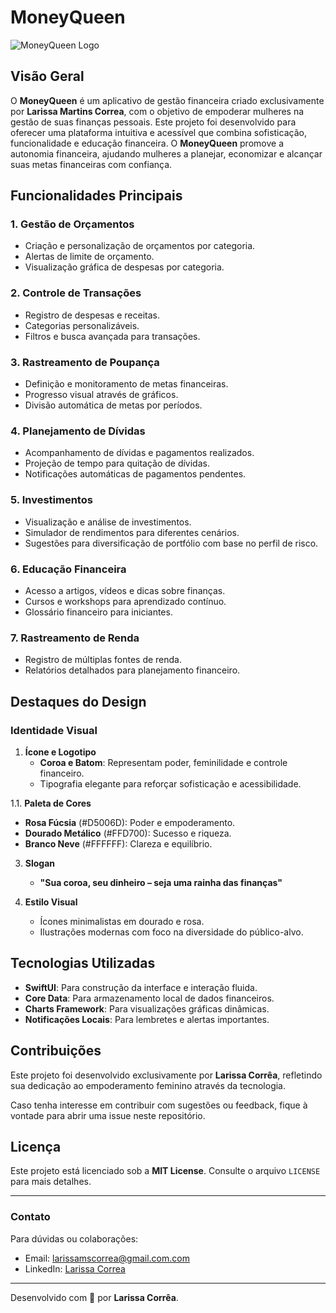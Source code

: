 # MoneyQueen

![MoneyQueen Logo](https://example.com/logo.png)

## **Visão Geral**

O **MoneyQueen** é um aplicativo de gestão financeira criado exclusivamente por **Larissa Martins Correa**, com o objetivo de empoderar mulheres na gestão de suas finanças pessoais. Este projeto foi desenvolvido para oferecer uma plataforma intuitiva e acessível que combina sofisticação, funcionalidade e educação financeira. O **MoneyQueen** promove a autonomia financeira, ajudando mulheres a planejar, economizar e alcançar suas metas financeiras com confiança.

## **Funcionalidades Principais**

### 1. **Gestão de Orçamentos**
- Criação e personalização de orçamentos por categoria.
- Alertas de limite de orçamento.
- Visualização gráfica de despesas por categoria.

### 2. **Controle de Transações**
- Registro de despesas e receitas.
- Categorias personalizáveis.
- Filtros e busca avançada para transações.

### 3. **Rastreamento de Poupança**
- Definição e monitoramento de metas financeiras.
- Progresso visual através de gráficos.
- Divisão automática de metas por períodos.

### 4. **Planejamento de Dívidas**
- Acompanhamento de dívidas e pagamentos realizados.
- Projeção de tempo para quitação de dívidas.
- Notificações automáticas de pagamentos pendentes.

### 5. **Investimentos**
- Visualização e análise de investimentos.
- Simulador de rendimentos para diferentes cenários.
- Sugestões para diversificação de portfólio com base no perfil de risco.

### 6. **Educação Financeira**
- Acesso a artigos, vídeos e dicas sobre finanças.
- Cursos e workshops para aprendizado contínuo.
- Glossário financeiro para iniciantes.

### 7. **Rastreamento de Renda**
- Registro de múltiplas fontes de renda.
- Relatórios detalhados para planejamento financeiro.

## **Destaques do Design**

### **Identidade Visual**

1. **Ícone e Logotipo**
   - **Coroa e Batom**: Representam poder, feminilidade e controle financeiro.
   - Tipografia elegante para reforçar sofisticação e acessibilidade.

1.1. **Paleta de Cores**
   - **Rosa Fúcsia** (#D5006D): Poder e empoderamento.
   - **Dourado Metálico** (#FFD700): Sucesso e riqueza.
   - **Branco Neve** (#FFFFFF): Clareza e equilíbrio.

3. **Slogan**
   - **"Sua coroa, seu dinheiro – seja uma rainha das finanças"**

4. **Estilo Visual**
   - Ícones minimalistas em dourado e rosa.
   - Ilustrações modernas com foco na diversidade do público-alvo.

## **Tecnologias Utilizadas**
- **SwiftUI**: Para construção da interface e interação fluida.
- **Core Data**: Para armazenamento local de dados financeiros.
- **Charts Framework**: Para visualizações gráficas dinâmicas.
- **Notificações Locais**: Para lembretes e alertas importantes.

## **Contribuições**

Este projeto foi desenvolvido exclusivamente por **Larissa Corrêa**, refletindo sua dedicação ao empoderamento feminino através da tecnologia.

Caso tenha interesse em contribuir com sugestões ou feedback, fique à vontade para abrir uma issue neste repositório.

## **Licença**

Este projeto está licenciado sob a **MIT License**. Consulte o arquivo `LICENSE` para mais detalhes.

---

### **Contato**

Para dúvidas ou colaborações:
- Email: larissamscorrea@gmail.com.com
- LinkedIn: [Larissa Correa](https://www.linkedin.com/in/resenhandodirei)

---

Desenvolvido com 💖 por **Larissa Corrêa**.
